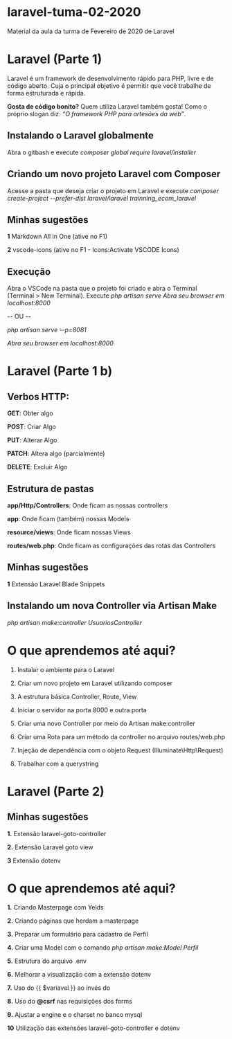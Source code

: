 # laravel-tuma-02-2020

Material da aula da turma de Fevereiro de 2020 de Laravel

# Laravel (Parte 1)

Laravel é um framework de desenvolvimento rápido para PHP, livre e de código aberto. Cuja o principal objetivo é permitir que você trabalhe de forma estruturada e rápida.

**Gosta de código bonito?** Quem utiliza Laravel também gosta! Como o próprio slogan diz: _“O framework PHP para artesões da web”_.


## Instalando o Laravel globalmente

Abra o gitbash e execute *composer global require laravel/installer*

## Criando um novo projeto Laravel com Composer

Acesse a pasta que deseja criar o projeto em Laravel e execute *composer create-project --prefer-dist laravel/laravel trainning_ecom_laravel*


## Minhas sugestões

**1** Markdown All in One (ative no  F1)

**2** vscode-icons (ative no F1 - Icons:Activate VSCODE Icons)

## Execução

Abra o VSCode na pasta que o projeto foi criado e abra o Terminal (Terminal > New Terminal). Execute *php artisan serve*
*Abra seu browser em localhost:8000*

-- OU -- 

*php artisan serve --p=8081*

*Abra seu browser em localhost:8000*


# Laravel (Parte 1 b)

## Verbos HTTP:

**GET**: Obter algo  

**POST**: Criar Algo

**PUT**: Alterar Algo

**PATCH**: Altera algo (parcialmente)

**DELETE**: Excluir Algo

## Estrutura de pastas

**app/Http/Controllers**: Onde ficam as nossas controllers

**app**: Onde ficam (também) nossas Models

**resource/views**: Onde ficam nossas Views

**routes/web.php**: Onde ficam as configurações das rotas das Controllers

## Minhas sugestões

**1** Extensão Laravel Blade Snippets

## Instalando um nova Controller via Artisan Make
*php artisan make:controller UsuariosController*

# O que aprendemos até aqui?

 1. Instalar o ambiente para o Laravel
 
 2. Criar um novo projeto em Laravel utilizando composer
 
 3. A estrutura básica Controller, Route, View
 
 4. Iniciar o servidor na porta 8000 e outra porta
 
 5. Criar uma novo Controller por meio do Artisan make:controller
 
 6. Criar uma Rota para um método da controller no arquivo routes/web.php
 
 7. Injeção de dependência com o objeto Request (Illuminate\Http\Request)
 
 8. Trabalhar com a querystring


# Laravel (Parte 2)

## Minhas sugestões

**1.** Extensão laravel-goto-controller

**2.** Extensão Laravel goto view
 
**3** Extensão dotenv

# O que aprendemos até aqui?

**1.** Criando Masterpage com Yelds

**2.** Criando páginas que herdam a masterpage

**3.** Preparar um formulário para cadastro de Perfil

**4.** Criar uma Model com o comando *php artisan make:Model Perfil*

**5.** Estrutura do arquivo .env

**6.** Melhorar a visualização com a extensão dotenv

**7.** Uso do {{ $variavel }} ao invés do <?php echo $variavel; ?>

**8.** Uso do **@csrf** nas requisições dos forms

**9.** Ajustar a engine e o charset no banco mysql

**10** Utilização das extensões laravel-goto-controller e dotenv